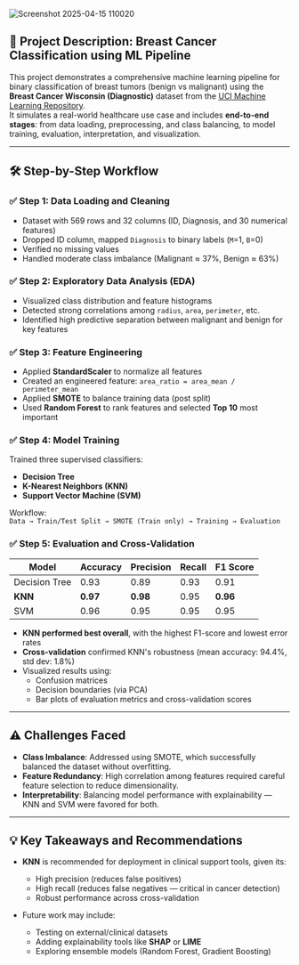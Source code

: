 ![Screenshot 2025-04-15 110020](https://github.com/user-attachments/assets/8a89b115-b0e1-4c46-9d69-bad8a2094a32)


## 📌 Project Description: Breast Cancer Classification using ML Pipeline<br>

This project demonstrates a comprehensive machine learning pipeline for binary classification of breast tumors (benign vs malignant) using the **Breast Cancer Wisconsin (Diagnostic)** dataset from the [UCI Machine Learning Repository](https://archive.ics.uci.edu/ml/datasets/breast+cancer+wisconsin+(diagnostic)).<br>
It simulates a real-world healthcare use case and includes **end-to-end stages**: from data loading, preprocessing, and class balancing, to model training, evaluation, interpretation, and visualization.<br>

---

## 🛠️ Step-by-Step Workflow<br>

### ✅ Step 1: Data Loading and Cleaning<br>
- Dataset with 569 rows and 32 columns (ID, Diagnosis, and 30 numerical features)<br>
- Dropped ID column, mapped `Diagnosis` to binary labels (`M`=1, `B`=0)<br>
- Verified no missing values<br>
- Handled moderate class imbalance (Malignant ≈ 37%, Benign ≈ 63%)<br>

### ✅ Step 2: Exploratory Data Analysis (EDA)<br>
- Visualized class distribution and feature histograms<br>
- Detected strong correlations among `radius`, `area`, `perimeter`, etc.<br>
- Identified high predictive separation between malignant and benign for key features<br>

### ✅ Step 3: Feature Engineering<br>
- Applied **StandardScaler** to normalize all features<br>
- Created an engineered feature: `area_ratio = area_mean / perimeter_mean`<br>
- Applied **SMOTE** to balance training data (post split)<br>
- Used **Random Forest** to rank features and selected **Top 10** most important<br>

### ✅ Step 4: Model Training<br>
Trained three supervised classifiers:<br>
- **Decision Tree**<br>
- **K-Nearest Neighbors (KNN)**<br>
- **Support Vector Machine (SVM)**<br>

Workflow:  
`Data → Train/Test Split → SMOTE (Train only) → Training → Evaluation`<br>

### ✅ Step 5: Evaluation and Cross-Validation<br>

| Model           | Accuracy | Precision | Recall | F1 Score |
|----------------|----------|-----------|--------|----------|
| Decision Tree  | 0.93     | 0.89      | 0.93   | 0.91     |
| **KNN**        | **0.97** | **0.98**  | 0.95   | **0.96** |
| SVM            | 0.96     | 0.95      | 0.95   | 0.95     |<br>

- **KNN performed best overall**, with the highest F1-score and lowest error rates<br>
- **Cross-validation** confirmed KNN's robustness (mean accuracy: 94.4%, std dev: 1.8%)<br>
- Visualized results using:<br>
  - Confusion matrices<br>
  - Decision boundaries (via PCA)<br>
  - Bar plots of evaluation metrics and cross-validation scores<br>

---

## ⚠️ Challenges Faced<br>

- **Class Imbalance**: Addressed using SMOTE, which successfully balanced the dataset without overfitting.<br>
- **Feature Redundancy**: High correlation among features required careful feature selection to reduce dimensionality.<br>
- **Interpretability**: Balancing model performance with explainability — KNN and SVM were favored for both.<br>

---

## 💡 Key Takeaways and Recommendations<br>

- **KNN** is recommended for deployment in clinical support tools, given its:<br>
  - High precision (reduces false positives)<br>
  - High recall (reduces false negatives — critical in cancer detection)<br>
  - Robust performance across cross-validation<br>

- Future work may include:<br>
  - Testing on external/clinical datasets<br>
  - Adding explainability tools like **SHAP** or **LIME**<br>
  - Exploring ensemble models (Random Forest, Gradient Boosting)<br>

